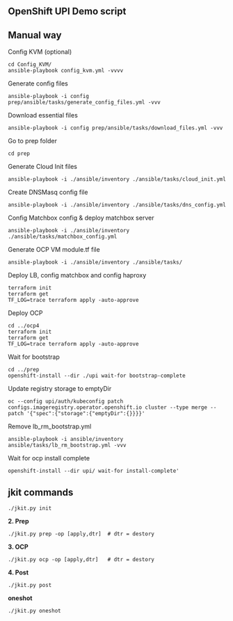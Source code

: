 
## OpenShift UPI Demo script
## Manual way

Config KVM (optional)
```
cd Config_KVM/ 
ansible-playbook config_kvm.yml -vvvv
```

Generate config files
```
ansible-playbook -i config prep/ansible/tasks/generate_config_files.yml -vvv
```

Download essential files
```
ansible-playbook -i config prep/ansible/tasks/download_files.yml -vvv
```

Go to prep folder
```
cd prep
```

Generate Cloud Init files
```
ansible-playbook -i ./ansible/inventory ./ansible/tasks/cloud_init.yml
```

Create DNSMasq config file
```
ansible-playbook -i ./ansible/inventory ./ansible/tasks/dns_config.yml
```

Config Matchbox config & deploy matchbox server
```
ansible-playbook -i ./ansible/inventory ./ansible/tasks/matchbox_config.yml
```

Generate OCP VM module.tf file
```
ansible-playbook -i ./ansible/inventory ./ansible/tasks/
```

Deploy LB, config matchbox and config haproxy
```
terraform init
terraform get 
TF_LOG=trace terraform apply -auto-approve
```

Deploy OCP
```
cd ../ocp4
terraform init
terraform get 
TF_LOG=trace terraform apply -auto-approve
```

Wait for bootstrap
```
cd ../prep
openshift-install --dir ./upi wait-for bootstrap-complete
```

Update registry storage to emptyDir
```
oc --config upi/auth/kubeconfig patch configs.imageregistry.operator.openshift.io cluster --type merge --patch '{"spec":{"storage":{"emptyDir":{}}}}'
```

Remove lb_rm_bootstrap.yml
```
ansible-playbook -i ansible/inventory ansible/tasks/lb_rm_bootstrap.yml -vvv
```

Wait for ocp install complete
```
openshift-install --dir upi/ wait-for install-complete'
```

## jkit commands

```
./jkit.py init
```

**2. Prep**
```
./jkit.py prep -op [apply,dtr]  # dtr = destory
```

**3. OCP**
```
./jkit.py ocp -op [apply,dtr]   # dtr = destory
```
**4. Post**
```
./jkit.py post
```

**oneshot**
```
./jkit.py oneshot
```
